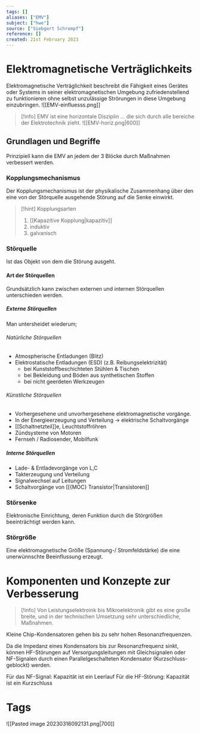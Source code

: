 ```yaml
---
tags: []
aliases: ["EMV"]
subject: ["hwe"]
source: ["Siebgert Schrempf"]
reference: []
created: 21st February 2023
---
```


# Elektromagnetische Verträglichkeits
Elektromagnetische Verträglichkeit beschreibt die Fähigkeit eines Gerätes oder Systems in seiner elektromagnetischen Umgebung zufriedenstellend zu funktionieren ohne selbst unzulässige Strörungen in diese Umgebung einzubringen.
![[EMV-einfluesss.png]]
> [!info] EMV ist eine horizontale Disziplin
> ... die sich durch alle bereiche der Elektrotechnik zieht.
> ![[EMV-horiz.png|600]]
## Grundlagen und Begriffe

Prinzipiell kann die EMV an jedem der 3 Blöcke durch Maßnahmen verbessert werden.
### Kopplungsmechanismus
Der Kopplungsmechanismus ist der physikalische Zusammenhang über den eine von der Störquelle ausgehende Störung auf die Senke einwirkt.

> [!hint] Kopplungsarten
> 1. [[Kapazitive Kopplung|kapazitiv]]
> 2. induktiv
> 3. galvanisch
> 

### Störquelle
Ist das Objekt von dem die Störung ausgeht.
#### Art der Störquellen
Grundsätzlich kann zwischen externen und internen Störquellen unterschieden werden.
##### Externe Störquellen
Man untersheidet wiederum;
###### Natürliche Störquellen
- Atmospherische Entladungen (Blitz)
- Elektrostatische Entladungen (ESD) (z.B. Reibungselektrizität)
	- bei Kunststoffbeschichteten Stühlen & Tischen
	- bei Bekleidung und Böden aus synthetischen Stoffen
	- bei nicht geerdeten Werkzeugen
###### Künstliche Störquellen
- Vorhergesehene und unvorhergesehene elektromagnetische vorgänge.
- In der Energieerzeugung und Verteilung → elektrische Schaltvorgänge
- [[Schaltnetzteil]]e, Leuchtstoffröhren
- Zündsysteme von Motoren
- Fernseh / Radiosender, Mobilfunk

##### Interne Störquellen
- Lade- & Entladevorgänge von L,C
- Takterzeugung und Verteilung
- Signalwechsel auf Leitungen
- Schaltvorgänge von [[{MOC} Transistor|Transistoren]]

### Störsenke
Elektronische Einrichtung, deren Funktion durch die Störgrößen beeinträchtigt werden kann.

### Störgröße
Eine elektromagnetische Größe (Spannung-/ Stromfeldstärke) die eine unerwünnschte Beeinflussung erzeugt.

# Komponenten und Konzepte zur Verbesserung
> [!info] Von Leistungselektroink bis Mikroelektronik gibt es eine große breite, und in der technischen Umsetzung sehr unterschiedliche, Maßnahmen.



Kleine Chip-Kondensatoren gehen bis zu sehr hohen Resonanzfrequenzen.


Da die Impedanz eines Kondensators bis zur Resonanzfrequenz sinkt, können HF-Störungen auf Versorgungsleitungen mit Gleichsignalen oder NF-Signalen durch einen Parallelgeschalteten Kondensator (Kurzschluss-geblockt) werden.


Für das NF-Signal: Kapazität ist ein Leerlauf
Für die HF-Störung: Kapazität ist ein Kurzschluss
# Tags
![[Pasted image 20230316092131.png|700]]